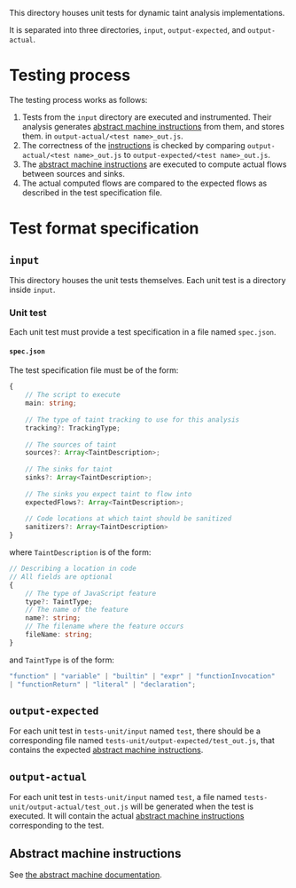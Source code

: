 This directory houses unit tests for dynamic taint analysis implementations.

It is separated into three directories, `input`, `output-expected`, and 
`output-actual`.

# Testing process

The testing process works as follows:
1. Tests from the `input` directory are executed and instrumented. Their analysis
   generates 
   [abstract machine instructions](#abstract-machine-instructions) 
   from them, and stores them.
   in `output-actual/<test name>_out.js`.
2. The correctness of the [instructions](#abstract-machine-instructions) is
   checked by comparing `output-actual/<test name>_out.js` to
   `output-expected/<test name>_out.js`.
3. The [abstract machine instructions](#abstract-machine-instructions) are
   executed to compute actual flows between sources and sinks.
4. The actual computed flows are compared to the expected flows as described in
   the test specification file.
   
# Test format specification

## `input`
This directory houses the unit tests themselves. Each unit test is a directory
inside `input`.

### Unit test

Each unit test must provide a test specification in a file named `spec.json`.

#### `spec.json`

The test specification file must be of the form:

```typescript
{
    // The script to execute
    main: string;
    
    // The type of taint tracking to use for this analysis
    tracking?: TrackingType;
    
    // The sources of taint
    sources?: Array<TaintDescription>;
    
    // The sinks for taint
    sinks?: Array<TaintDescription>;
    
    // The sinks you expect taint to flow into
    expectedFlows?: Array<TaintDescription>;
    
    // Code locations at which taint should be sanitized
    sanitizers?: Array<TaintDescription>
}
```

where `TaintDescription` is of the form:

```typescript
// Describing a location in code
// All fields are optional
{
    // The type of JavaScript feature
    type?: TaintType;
    // The name of the feature
    name?: string;
    // The filename where the feature occurs
    fileName: string;
}
```

and `TaintType` is of the form:

```typescript
"function" | "variable" | "builtin" | "expr" | "functionInvocation" 
| "functionReturn" | "literal" | "declaration";
```

## `output-expected`

For each unit test in `tests-unit/input` named `test`, there should be a
corresponding file named `tests-unit/output-expected/test_out.js`, that contains
the expected
[abstract machine instructions](#abstract-machine-instructions).

## `output-actual`

For each unit test in `tests-unit/input` named `test`, a file named
`tests-unit/output-actual/test_out.js` will be generated when the test is
executed. It will contain the actual 
[abstract machine instructions](#abstract-machine-instructions) corresponding to
the test.

## Abstract machine instructions

See [the abstract machine documentation](../ts/src/abstractMachine/).
